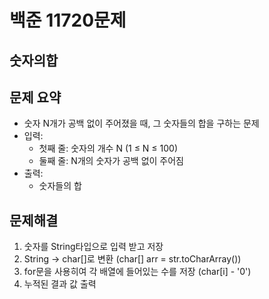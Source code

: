 # 백준 11720문제

## 숫자의합

## 문제 요약
- 숫자 N개가 공백 없이 주어졌을 때, 그 숫자들의 합을 구하는 문제
- 입력:
  - 첫째 줄: 숫자의 개수 N (1 ≤ N ≤ 100)
  - 둘째 줄: N개의 숫자가 공백 없이 주어짐
- 출력:
  - 숫자들의 합
  
## 문제해결
 1. 숫자를 String타입으로 입력 받고 저장
 2. String -> char[]로 변환 (char[] arr = str.toCharArray())
 3. for문을 사용히여 각 배열에 들어있는 수를 저장 (char[i] - '0')
 4. 누적된 결과 값 출력